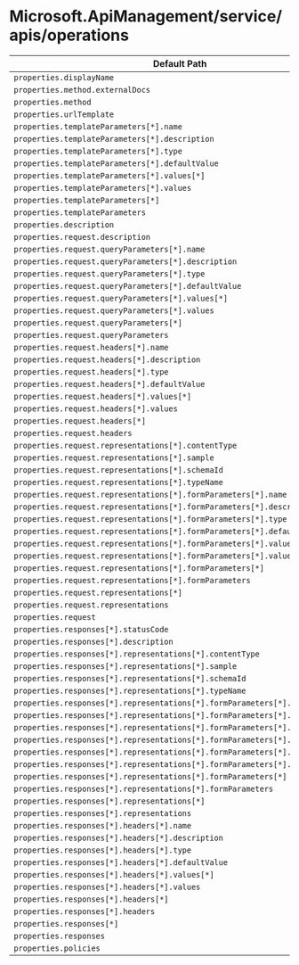 # Microsoft.ApiManagement/service/apis/operations

| Default Path | Alias |
|---|---|
| `properties.displayName` | `Microsoft.ApiManagement/service/apis/operations/displayName` |
| `properties.method.externalDocs` | `Microsoft.ApiManagement/service/apis/operations/method.externalDocs` |
| `properties.method` | `Microsoft.ApiManagement/service/apis/operations/method` |
| `properties.urlTemplate` | `Microsoft.ApiManagement/service/apis/operations/urlTemplate` |
| `properties.templateParameters[*].name` | `Microsoft.ApiManagement/service/apis/operations/templateParameters[*].name` |
| `properties.templateParameters[*].description` | `Microsoft.ApiManagement/service/apis/operations/templateParameters[*].description` |
| `properties.templateParameters[*].type` | `Microsoft.ApiManagement/service/apis/operations/templateParameters[*].type` |
| `properties.templateParameters[*].defaultValue` | `Microsoft.ApiManagement/service/apis/operations/templateParameters[*].defaultValue` |
| `properties.templateParameters[*].values[*]` | `Microsoft.ApiManagement/service/apis/operations/templateParameters[*].values[*]` |
| `properties.templateParameters[*].values` | `Microsoft.ApiManagement/service/apis/operations/templateParameters[*].values` |
| `properties.templateParameters[*]` | `Microsoft.ApiManagement/service/apis/operations/templateParameters[*]` |
| `properties.templateParameters` | `Microsoft.ApiManagement/service/apis/operations/templateParameters` |
| `properties.description` | `Microsoft.ApiManagement/service/apis/operations/description` |
| `properties.request.description` | `Microsoft.ApiManagement/service/apis/operations/request.description` |
| `properties.request.queryParameters[*].name` | `Microsoft.ApiManagement/service/apis/operations/request.queryParameters[*].name` |
| `properties.request.queryParameters[*].description` | `Microsoft.ApiManagement/service/apis/operations/request.queryParameters[*].description` |
| `properties.request.queryParameters[*].type` | `Microsoft.ApiManagement/service/apis/operations/request.queryParameters[*].type` |
| `properties.request.queryParameters[*].defaultValue` | `Microsoft.ApiManagement/service/apis/operations/request.queryParameters[*].defaultValue` |
| `properties.request.queryParameters[*].values[*]` | `Microsoft.ApiManagement/service/apis/operations/request.queryParameters[*].values[*]` |
| `properties.request.queryParameters[*].values` | `Microsoft.ApiManagement/service/apis/operations/request.queryParameters[*].values` |
| `properties.request.queryParameters[*]` | `Microsoft.ApiManagement/service/apis/operations/request.queryParameters[*]` |
| `properties.request.queryParameters` | `Microsoft.ApiManagement/service/apis/operations/request.queryParameters` |
| `properties.request.headers[*].name` | `Microsoft.ApiManagement/service/apis/operations/request.headers[*].name` |
| `properties.request.headers[*].description` | `Microsoft.ApiManagement/service/apis/operations/request.headers[*].description` |
| `properties.request.headers[*].type` | `Microsoft.ApiManagement/service/apis/operations/request.headers[*].type` |
| `properties.request.headers[*].defaultValue` | `Microsoft.ApiManagement/service/apis/operations/request.headers[*].defaultValue` |
| `properties.request.headers[*].values[*]` | `Microsoft.ApiManagement/service/apis/operations/request.headers[*].values[*]` |
| `properties.request.headers[*].values` | `Microsoft.ApiManagement/service/apis/operations/request.headers[*].values` |
| `properties.request.headers[*]` | `Microsoft.ApiManagement/service/apis/operations/request.headers[*]` |
| `properties.request.headers` | `Microsoft.ApiManagement/service/apis/operations/request.headers` |
| `properties.request.representations[*].contentType` | `Microsoft.ApiManagement/service/apis/operations/request.representations[*].contentType` |
| `properties.request.representations[*].sample` | `Microsoft.ApiManagement/service/apis/operations/request.representations[*].sample` |
| `properties.request.representations[*].schemaId` | `Microsoft.ApiManagement/service/apis/operations/request.representations[*].schemaId` |
| `properties.request.representations[*].typeName` | `Microsoft.ApiManagement/service/apis/operations/request.representations[*].typeName` |
| `properties.request.representations[*].formParameters[*].name` | `Microsoft.ApiManagement/service/apis/operations/request.representations[*].formParameters[*].name` |
| `properties.request.representations[*].formParameters[*].description` | `Microsoft.ApiManagement/service/apis/operations/request.representations[*].formParameters[*].description` |
| `properties.request.representations[*].formParameters[*].type` | `Microsoft.ApiManagement/service/apis/operations/request.representations[*].formParameters[*].type` |
| `properties.request.representations[*].formParameters[*].defaultValue` | `Microsoft.ApiManagement/service/apis/operations/request.representations[*].formParameters[*].defaultValue` |
| `properties.request.representations[*].formParameters[*].values[*]` | `Microsoft.ApiManagement/service/apis/operations/request.representations[*].formParameters[*].values[*]` |
| `properties.request.representations[*].formParameters[*].values` | `Microsoft.ApiManagement/service/apis/operations/request.representations[*].formParameters[*].values` |
| `properties.request.representations[*].formParameters[*]` | `Microsoft.ApiManagement/service/apis/operations/request.representations[*].formParameters[*]` |
| `properties.request.representations[*].formParameters` | `Microsoft.ApiManagement/service/apis/operations/request.representations[*].formParameters` |
| `properties.request.representations[*]` | `Microsoft.ApiManagement/service/apis/operations/request.representations[*]` |
| `properties.request.representations` | `Microsoft.ApiManagement/service/apis/operations/request.representations` |
| `properties.request` | `Microsoft.ApiManagement/service/apis/operations/request` |
| `properties.responses[*].statusCode` | `Microsoft.ApiManagement/service/apis/operations/responses[*].statusCode` |
| `properties.responses[*].description` | `Microsoft.ApiManagement/service/apis/operations/responses[*].description` |
| `properties.responses[*].representations[*].contentType` | `Microsoft.ApiManagement/service/apis/operations/responses[*].representations[*].contentType` |
| `properties.responses[*].representations[*].sample` | `Microsoft.ApiManagement/service/apis/operations/responses[*].representations[*].sample` |
| `properties.responses[*].representations[*].schemaId` | `Microsoft.ApiManagement/service/apis/operations/responses[*].representations[*].schemaId` |
| `properties.responses[*].representations[*].typeName` | `Microsoft.ApiManagement/service/apis/operations/responses[*].representations[*].typeName` |
| `properties.responses[*].representations[*].formParameters[*].name` | `Microsoft.ApiManagement/service/apis/operations/responses[*].representations[*].formParameters[*].name` |
| `properties.responses[*].representations[*].formParameters[*].description` | `Microsoft.ApiManagement/service/apis/operations/responses[*].representations[*].formParameters[*].description` |
| `properties.responses[*].representations[*].formParameters[*].type` | `Microsoft.ApiManagement/service/apis/operations/responses[*].representations[*].formParameters[*].type` |
| `properties.responses[*].representations[*].formParameters[*].defaultValue` | `Microsoft.ApiManagement/service/apis/operations/responses[*].representations[*].formParameters[*].defaultValue` |
| `properties.responses[*].representations[*].formParameters[*].values[*]` | `Microsoft.ApiManagement/service/apis/operations/responses[*].representations[*].formParameters[*].values[*]` |
| `properties.responses[*].representations[*].formParameters[*].values` | `Microsoft.ApiManagement/service/apis/operations/responses[*].representations[*].formParameters[*].values` |
| `properties.responses[*].representations[*].formParameters[*]` | `Microsoft.ApiManagement/service/apis/operations/responses[*].representations[*].formParameters[*]` |
| `properties.responses[*].representations[*].formParameters` | `Microsoft.ApiManagement/service/apis/operations/responses[*].representations[*].formParameters` |
| `properties.responses[*].representations[*]` | `Microsoft.ApiManagement/service/apis/operations/responses[*].representations[*]` |
| `properties.responses[*].representations` | `Microsoft.ApiManagement/service/apis/operations/responses[*].representations` |
| `properties.responses[*].headers[*].name` | `Microsoft.ApiManagement/service/apis/operations/responses[*].headers[*].name` |
| `properties.responses[*].headers[*].description` | `Microsoft.ApiManagement/service/apis/operations/responses[*].headers[*].description` |
| `properties.responses[*].headers[*].type` | `Microsoft.ApiManagement/service/apis/operations/responses[*].headers[*].type` |
| `properties.responses[*].headers[*].defaultValue` | `Microsoft.ApiManagement/service/apis/operations/responses[*].headers[*].defaultValue` |
| `properties.responses[*].headers[*].values[*]` | `Microsoft.ApiManagement/service/apis/operations/responses[*].headers[*].values[*]` |
| `properties.responses[*].headers[*].values` | `Microsoft.ApiManagement/service/apis/operations/responses[*].headers[*].values` |
| `properties.responses[*].headers[*]` | `Microsoft.ApiManagement/service/apis/operations/responses[*].headers[*]` |
| `properties.responses[*].headers` | `Microsoft.ApiManagement/service/apis/operations/responses[*].headers` |
| `properties.responses[*]` | `Microsoft.ApiManagement/service/apis/operations/responses[*]` |
| `properties.responses` | `Microsoft.ApiManagement/service/apis/operations/responses` |
| `properties.policies` | `Microsoft.ApiManagement/service/apis/operations/policies` |

